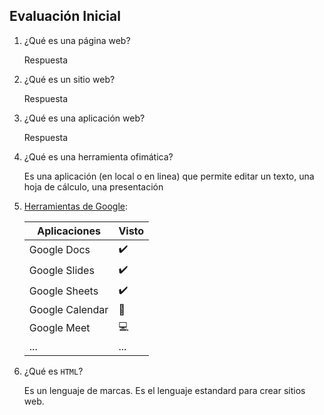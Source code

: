 ## Evaluación Inicial

1. ¿Qué es una página web?

    Respuesta
   
2. ¿Qué es un sitio web?

    Respuesta
   
3. ¿Qué es una aplicación web?

    Respuesta
   
4. ¿Qué es una herramienta ofimática?

    Es una aplicación (en local o en linea) que permite editar un texto, una hoja de cálculo, una presentación

5. [Herramientas de Google](https://www.google.com/intl/es-419/chrome/browser-tools/):

    | **Aplicaciones** | **Visto** |
    | ---------------- | --------- |
    | Google Docs | :heavy_check_mark: |
    | Google Slides | :heavy_check_mark: |
    | Google Sheets | :heavy_check_mark: |
    | Google Calendar | :calendar: |
    | Google Meet | :computer: |
    | ... | ... |

6. ¿Qué es ``` HTML ```?

    Es un lenguaje de marcas. Es el lenguaje estandard para crear sitios web.
